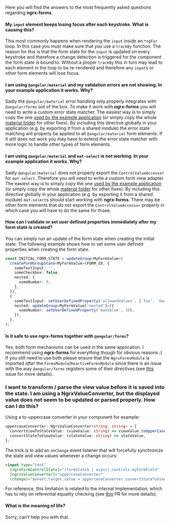 Here you will find the answers to the most frequently asked questions regarding **ngrx-forms**.

#### My `input` element keeps losing focus after each keystroke. What is causing this?

This most commonly happens when rendering the `input` inside an `*ngFor` loop. In this case you must make sure that you use a `trackBy` function. The reason for this is that the form state for the `input` is updated on every keystroke and therefore a change detection is triggered for the component the form state is bound to. Without a proper `trackBy` this in turn may lead to each element in the loop to be re-rendered and therefore any `input`s or other form elements will lose focus.

#### I am using `@angular/material` and my validation errors are not showing. In your example application it works. Why?

Sadly the `@angular/material` error handling only properly integrates with `@angular/forms` out of the box. To make it work with **ngrx-forms** you will need to write a custom error state matcher. The easiest way is to simply copy the one [used by the example application](https://github.com/MrWolfZ/ngrx-forms/blob/master/example-app/src/app/material/error-state-matcher.ts) (or simply copy the whole [material folder](https://github.com/MrWolfZ/ngrx-forms/tree/master/example-app/src/app/material) for other fixes). By including this directive globally in your application (e.g. by exporting it from a shared module) the error state matching will properly be applied to all `@angular/material` form elements. If it still does not work you may have to extend the error state matcher with more logic to handle other types of form elements.

#### I am using `@angular/material` and `mat-select` is not working. In your example application it works. Why?

Sadly `@angular/material` does not properly export the `ControlValueAccessor` for `mat-select`. Therefore you will need to write a custom form view adapter. The easiest way is to simply copy the one [used by the example application](https://github.com/MrWolfZ/ngrx-forms/blob/master/example-app/src/app/material/mat-select-view-adapter.ts) (or simply copy the whole [material folder](https://github.com/MrWolfZ/ngrx-forms/tree/master/example-app/src/app/material) for other fixes). By including this directive globally in your application (e.g. by exporting it from a shared module) `mat-select`s should start working with **ngrx-forms**. There may be other form elements that do not export the `ControlValueAccessor` properly in which case you will have to do the same for those.

#### How can I validate or set user defined properties immediately after my form state is created?

You can simply run an update of the form state when creating the initial state. The following example shows how to set some user defined properties when creating the form state.

```typescript
const INITIAL_FORM_STATE = updateGroup<MyFormValue>(
  createFormGroupState<MyFormValue>(FORM_ID, {
    someTextInput: '',
    someCheckbox: false,
    nested: {
      someNumber: 0,
    },
  }),
  {
    someTextInput: setUserDefinedProperty('allowedValues', ['foo', 'bar']),
    nested: updateGroup<MyFormValue['nested']>({
      someNumber: setUserDefinedProperty('maxValue', 10),
    }),
  },
);
```

#### Is it safe to use ngrx-forms together with `@angular/forms`?

Yes, both form mechanisms can be used in the same application. I recommend using **ngrx-forms** for everything though for obvious reasons ;) If you still need to use both please ensure that the `NgrxFormsModule` is imported _after_ the `FormsModule`/`ReactiveFormsModule` since there is an issue with the way `@angular/forms` registers some of their directives (see [this](https://github.com/MrWolfZ/ngrx-forms/issues/32) issue for more details).

### I want to transform / parse the view value before it is saved into the state. I am using a NgrxValueConverter, but the displayed value does not seem to be updated or parsed properly. How can I do this?

Using a to-uppercase converter in your component for example:

```typescript
uppercaseConverter: NgrxValueConverter<string, string> = {
  convertViewToStateValue: (viewValue: string) => viewValue.toUpperCase(),
  convertStateToViewValue: (stateValue: string) => stateValue,
};
```

The trick is to add an `onChange` event listener that will forcefully synchronize the state and view values whenever a change occurs:

```html
<input type="text"
  [ngrxFormControlState]="(formState$ | async).controls.myFormField"
  [ngrxValueConverter]="uppercaseConverter"
  (change)="$event.target.value = uppercaseConverter.convertStateToViewValue(uppercaseConverter.convertViewToStateValue($event.target.value))">
```

For reference, this limitation is related to the internal implementation, which has to rely on referential equality checking (see [this](https://github.com/MrWolfZ/ngrx-forms/pull/168) PR for more details).

#### What is the meaning of life?

Sorry, can't help you with that.
